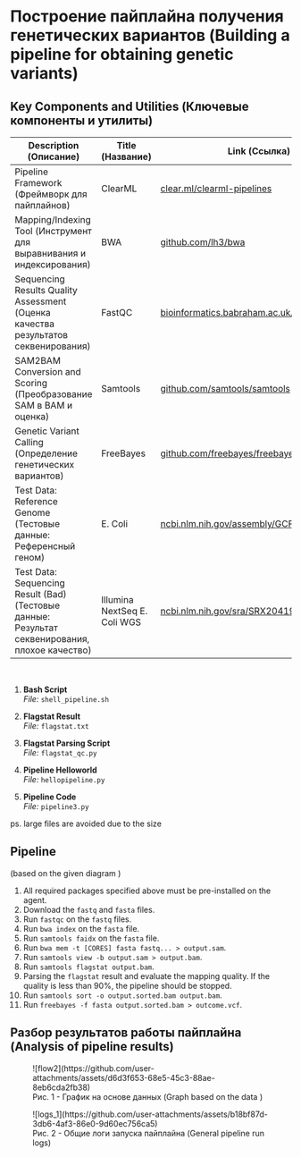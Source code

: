 # Построение пайплайна получения генетических вариантов (Building a pipeline for obtaining genetic variants)

## Key Components and Utilities (Ключевые компоненты и утилиты)

| Description (Описание) | Title (Название) | Link (Ссылка) 
|---|---|---|
| Pipeline Framework (Фреймворк для пайплайнов) | ClearML | [clear.ml/clearml-pipelines](https://clear.ml/clearml-pipelines/) 
| Mapping/Indexing Tool (Инструмент для выравнивания и индексирования) | BWA | [github.com/lh3/bwa](https://github.com/lh3/bwa) 
| Sequencing Results Quality Assessment (Оценка качества результатов секвенирования) | FastQC | [bioinformatics.babraham.ac.uk/projects/fastqc](https://www.bioinformatics.babraham.ac.uk/projects/fastqc/) 
| SAM2BAM Conversion and Scoring (Преобразование SAM в BAM и оценка) | Samtools | [github.com/samtools/samtools](https://github.com/samtools/samtools) 
| Genetic Variant Calling (Определение генетических вариантов) | FreeBayes | [github.com/freebayes/freebayes](https://github.com/freebayes/freebayes) 
| Test Data: Reference Genome (Тестовые данные: Референсный геном) | E. Coli | [ncbi.nlm.nih.gov/assembly/GCF_000005845.2](https://www.ncbi.nlm.nih.gov/assembly/GCF_000005845.2/) 
| Test Data: Sequencing Result (Bad) (Тестовые данные: Результат секвенирования, плохое качество) | Illumina NextSeq E. Coli WGS | [ncbi.nlm.nih.gov/sra/SRX20419571](https://www.ncbi.nlm.nih.gov/sra/SRX20419571[accn])

<br>

1. **Bash Script**  
   _File:_ `shell_pipeline.sh`

2. **Flagstat Result**  
   _File:_ `flagstat.txt`

3. **Flagstat Parsing Script**  
   _File:_ `flagstat_qc.py`

4. **Pipeline Helloworld**  
   _File:_ `hellopipeline.py`

5. **Pipeline Code**  
   _File:_ `pipeline3.py`

ps. large files are avoided due to the size 

## Pipeline
(based on the given diagram )

1. All required packages specified above must be pre-installed on the agent.
2. Download the `fastq` and `fasta` files.
3. Run `fastqc` on the `fastq` files.
4. Run `bwa index` on the `fasta` file.
5. Run `samtools faidx` on the `fasta` file.
6. Run `bwa mem -t [CORES] fasta fastq... > output.sam`.
7. Run `samtools view -b output.sam > output.bam`.
8. Run `samtools flagstat output.bam`.
9. Parsing the `flagstat` result and evaluate the mapping quality. If the quality is less than 90%, the pipeline should be stopped.
10. Run `samtools sort -o output.sorted.bam output.bam`.
11. Run `freebayes -f fasta output.sorted.bam > outcome.vcf`.


## Разбор результатов работы пайплайна (Analysis of pipeline results)
<figure>
![flow2](https://github.com/user-attachments/assets/d6d3f653-68e5-45c3-88ae-8eb6cda2fb38)
  <figcaption> Рис. 1 - График на основе данных (Graph based on the data ) </figcaption>
</figure>

<figure>
![logs_1](https://github.com/user-attachments/assets/b18bf87d-3db6-4af3-86e0-9d60ec756ca5)
  <figcaption> Рис. 2 - Общие логи запуска пайплайна (General pipeline run logs) </figcaption>
</figure>


